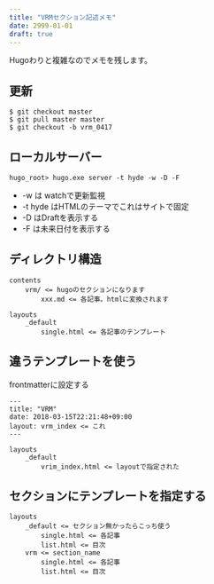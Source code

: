 ```yaml
---
title: "VRMセクション記述メモ"
date: 2999-01-01
draft: true
---
```


Hugoわりと複雑なのでメモを残します。

## 更新

```
$ git checkout master 
$ git pull master master
$ git checkout -b vrm_0417
```

## ローカルサーバー

```
hugo_root> hugo.exe server -t hyde -w -D -F
```

* -w は watchで更新監視
* -t hyde はHTMLのテーマでこれはサイトで固定
* -D はDraftを表示する
* -F は未来日付を表示する

## ディレクトリ構造

```
contents
    vrm/ <= hugoのセクションになります
        xxx.md <= 各記事。htmlに変換されます

layouts
    _default
        single.html <= 各記事のテンプレート
```

## 違うテンプレートを使う

frontmatterに設定する

```
---
title: "VRM"
date: 2018-03-15T22:21:48+09:00
layout: vrm_index <= これ
---
```

```
layouts
    _default
        vrim_index.html <= layoutで指定された
```

## セクションにテンプレートを指定する

```
layouts
    _default <= セクション無かったらこっち使う
        single.html <= 各記事
        list.html <= 目次
    vrm <= section_name
        single.html <= 各記事
        list.html <= 目次
```
